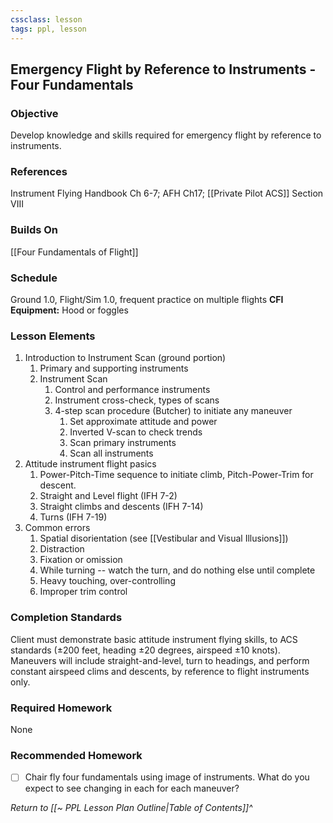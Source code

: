 ```yaml
---
cssclass: lesson
tags: ppl, lesson
---
```

## Emergency Flight by Reference to Instruments - Four Fundamentals

### Objective
Develop knowledge and skills required for emergency flight by reference to instruments.

### References
Instrument Flying Handbook Ch 6-7; AFH Ch17; [[Private Pilot ACS]] Section VIII

### Builds On
[[Four Fundamentals of Flight]]

### Schedule
Ground 1.0, Flight/Sim 1.0, frequent practice on multiple flights
**CFI Equipment:** Hood or foggles

### Lesson Elements
1. Introduction to Instrument Scan (ground portion)
	1. Primary and supporting instruments
	2. Instrument Scan
		1. Control and performance instruments
		2. Instrument cross-check, types of scans
		3. 4-step scan procedure (Butcher) to initiate any maneuver
			1. Set approximate attitude and power
			2. Inverted V-scan to check trends
			3. Scan primary instruments
			4. Scan all instruments
2. Attitude instrument flight pasics
	1. Power-Pitch-Time sequence to initiate climb, Pitch-Power-Trim for descent.
	2. Straight and Level flight (IFH 7-2)
	3. Straight climbs and descents (IFH 7-14)
	4. Turns (IFH 7-19)
3. Common errors
	1. Spatial disorientation (see [[Vestibular and Visual Illusions]])
	2. Distraction
	3. Fixation or omission
	4. While turning -- watch the turn, and do nothing else until complete
	5. Heavy touching, over-controlling
	6. Improper trim control

### Completion Standards
Client must demonstrate basic attitude instrument flying skills, to ACS standards (&plusmn;200 feet, heading &plusmn;20 degrees, airspeed &plusmn;10 knots). Maneuvers will include straight-and-level, turn to headings, and perform constant airspeed clims and descents, by reference to flight instruments only.

### Required Homework
 None

### Recommended Homework 
- [ ] Chair fly four fundamentals using image of instruments. What do you expect to see changing in each for each maneuver? 

*Return to [[~ PPL Lesson Plan Outline|Table of Contents]]^*